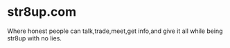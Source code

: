 # str8up.com
Where honest people can talk,trade,meet,get info,and give it all while being str8up with no lies.

